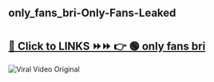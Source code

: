 
 ## only_fans_bri-Only-Fans-Leaked

# <h2><a href="https://clipsfans.com/only_fans_bri&ref=git">🔗 Click to LINKS ⏩⏩ 👉 🟢 only fans bri </a></h2>

<a href="https://clipsfans.com/only_fans_bri&ref=git" rel="nofollow" data-target="animated-image.originalLink"><img src="https://i.ibb.co.com/xMMVF88/686577567.gif" alt="Viral Video Original" style="max-width: 100%; display: inline-block;" data-target="animated-image.originalImage"></a>
